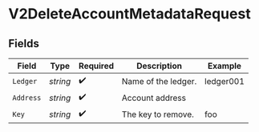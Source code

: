 # V2DeleteAccountMetadataRequest


## Fields

| Field               | Type                | Required            | Description         | Example             |
| ------------------- | ------------------- | ------------------- | ------------------- | ------------------- |
| `Ledger`            | *string*            | :heavy_check_mark:  | Name of the ledger. | ledger001           |
| `Address`           | *string*            | :heavy_check_mark:  | Account address     |                     |
| `Key`               | *string*            | :heavy_check_mark:  | The key to remove.  | foo                 |